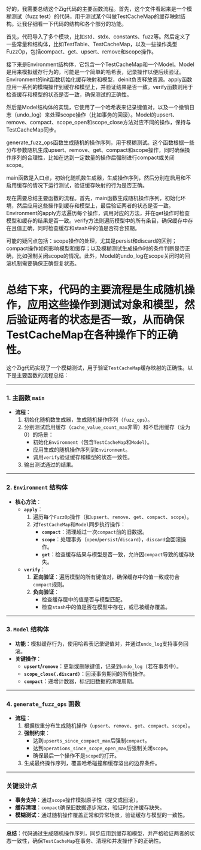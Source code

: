 好的，我需要总结这个Zig代码的主要函数流程。首先，这个文件看起来是一个模糊测试（fuzz test）的代码，用于测试某个叫做TestCacheMap的缓存映射结构。让我仔细看一下代码的结构和各个部分的功能。

首先，代码导入了多个模块，比如std、stdx、constants、fuzz等。然后定义了一些常量和结构体，比如TestTable、TestCacheMap，以及一些操作类型FuzzOp，包括compact、get、upsert、remove和scope操作。

接下来是Environment结构体，它包含一个TestCacheMap和一个Model。Model是用来模拟缓存行为的，可能是一个简单的哈希表，记录操作以便后续验证。Environment的init函数初始化缓存映射和模型，deinit负责释放资源。apply函数应用一系列的模糊操作到缓存和模型上，并验证结果是否一致。verify函数则用于检查缓存和模型的状态是否一致，确保测试的正确性。

然后是Model结构体的实现，它使用了一个哈希表来记录键值对，以及一个撤销日志（undo_log）来处理scope操作（比如事务的回滚）。Model的upsert、remove、compact、scope_open和scope_close方法对应不同的操作，保持与TestCacheMap同步。

generate_fuzz_ops函数生成随机的操作序列，用于模糊测试。这个函数根据一些分布参数随机生成upsert、remove、get、compact和scope操作，同时确保操作序列的合理性，比如在达到一定数量的操作后强制进行compact或关闭scope。

main函数是入口点，初始化随机数生成器，生成操作序列，然后分别在启用和不启用缓存的情况下运行测试，验证缓存映射的行为是否正确。

现在需要总结主要函数的流程。首先，main函数生成随机操作序列，初始化环境，然后应用这些操作到缓存和模型上，最后验证两者的状态是否一致。Environment的apply方法遍历每个操作，调用对应的方法，并在get操作时检查模型和缓存的结果是否一致。verify方法则遍历模型中的所有条目，确保缓存中存在且值正确，同时检查缓存和stash中的值是否符合预期。

可能的疑问点包括：scope操作的处理，尤其是persist和discard的区别；compact操作如何影响模型和缓存；以及模糊测试生成操作时的条件判断是否正确，比如强制关闭scope的情况。此外，Model的undo_log在scope关闭时的回滚机制需要确保正确恢复状态。

总结下来，代码的主要流程是生成随机操作，应用这些操作到测试对象和模型，然后验证两者的状态是否一致，从而确保TestCacheMap在各种操作下的正确性。
================================================
这个Zig代码实现了一个模糊测试，用于验证`TestCacheMap`缓存映射的正确性。以下是主要函数的流程总结：

---

### **1. 主函数 `main`**
- **流程**：
  1. 初始化随机数生成器，生成随机操作序列（`fuzz_ops`）。
  2. 分别测试启用缓存（`cache_value_count_max`非零）和不启用缓存（设为0）的场景：
     - 初始化`Environment`（包含`TestCacheMap`和`Model`）。
     - 应用生成的随机操作序列到`Environment`。
     - 调用`verify`验证缓存和模型的状态一致性。
  3. 输出测试通过的结果。

---

### **2. `Environment` 结构体**
- **核心方法**：
  - **`apply`**：
    1. 遍历每个`FuzzOp`操作（如`upsert`、`remove`、`get`、`compact`、`scope`）。
    2. 对`TestCacheMap`和`Model`同步执行操作：
       - **`compact`**：清理超过一次`compact`前的旧数据。
       - **`scope`**：处理事务（`open`/`persist`/`discard`），`discard`会回滚操作。
       - **`get`**：检查缓存结果与模型是否一致，允许因`compact`导致的缓存缺失。
  - **`verify`**：
    1. **正向验证**：遍历模型的所有键值对，确保缓存中的值一致或符合`compact`规则。
    2. **负向验证**：
       - 检查缓存层中的值是否与模型匹配。
       - 检查`stash`中的值是否在模型中存在，或已被缓存覆盖。

---

### **3. `Model` 结构体**
- **功能**：模拟缓存行为，使用哈希表记录键值对，并通过`undo_log`支持事务回滚。
- **关键操作**：
  - **`upsert`/`remove`**：更新或删除键值，记录到`undo_log`（若在事务中）。
  - **`scope_close(.discard)`**：回滚事务期间的所有操作。
  - **`compact`**：递增计数器，标记旧数据的清理周期。

---

### **4. `generate_fuzz_ops` 函数**
- **流程**：
  1. 根据权重分布生成随机操作（`upsert`、`remove`、`get`、`compact`、`scope`）。
  2. **强制约束**：
     - 达到`upserts_since_compact_max`后强制`compact`。
     - 达到`operations_since_scope_open_max`后强制关闭`scope`。
     - 确保最后一个操作不是`scope`的打开。
  3. 生成最终操作序列，覆盖哈希碰撞和缓存溢出的边界条件。

---

### **关键设计点**
- **事务支持**：通过`scope`操作模拟原子性（提交或回滚）。
- **缓存清理**：`compact`确保旧数据逐步淘汰，验证时允许缓存缺失。
- **模糊测试**：通过随机操作覆盖正常和异常场景，验证缓存与模型的一致性。

---

**总结**：代码通过生成随机操作序列，同步应用到缓存和模型，并严格验证两者的状态一致性，确保`TestCacheMap`在事务、清理和并发操作下的正确性。